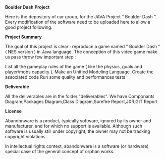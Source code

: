 **Boulder Dash Project** 

Here is the depository of our group, for the JAVA Project " Boulder Dash ". Every modification of the software need to be uploaded here to allow a good project following.

**Project Summary**


The goal of this project is clear : reproduce a game named " Boulder Dash " ( NES version ) in Java language. The conception of this video game make us pass throw few important step :

List all the gameplay rules of the game ( like the physics, goals and player/mobs capacity ).
Make an Unified Modeling Language.
Create the associated code
Run some quality and performances tests

**Deliverable**

All the deliverables are in the folder "deliverables". We have Componants Diagram,Packages Diagram,Class Diagram,Surefire Report,JXR,GIT Report

**License**

Abandonware is a product, typically software, ignored by its owner and manufacturer, and for which no support is available. Although such software is usually still under copyright, the owner may not be tracking copyright violations.

In intellectual rights context, abandonware is a software (or hardware) special case of the general concept of orphan works.

